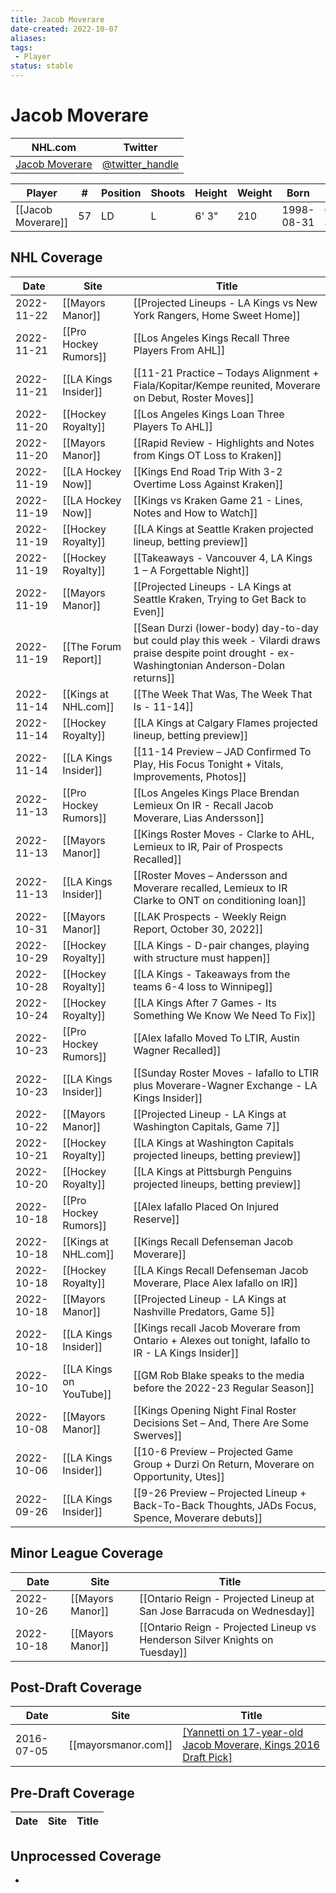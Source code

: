 ```yaml
---
title: Jacob Moverare
date-created: 2022-10-07
aliases: 
tags:
 - Player
status: stable
---
```


# Jacob Moverare

NHL.com | Twitter
-|-
[Jacob Moverare](https://www.nhl.com/player/jacob-moverare-8479421) | [@twitter_handle](https://twitter.com/)

Player | \# | Position | Shoots | Height | Weight | Born | Birthplace | Draft 
---|---|---|---|---|---|---|---|---
[[Jacob Moverare]] | 57| LD | L | 6' 3" | 210 | 1998-08-31 | Ostersund, SWE


## NHL  Coverage
| Date       | Site                    | Title                                                                                                                                                  |
| ---------- | ----------------------- | ------------------------------------------------------------------------------------------------------------------------------------------------------ |
| 2022-11-22 | [[Mayors Manor]] | [[Projected Lineups - LA Kings vs New York Rangers, Home Sweet Home]] |
| 2022-11-21 | [[Pro Hockey Rumors]] | [[Los Angeles Kings Recall Three Players From AHL]] |
| 2022-11-21 | [[LA Kings Insider]] | [[11-21 Practice – Todays Alignment + Fiala/Kopitar/Kempe reunited, Moverare on Debut, Roster Moves]] |
| 2022-11-20 | [[Hockey Royalty]]      | [[Los Angeles Kings Loan Three Players To AHL]]                                                                                                        |
| 2022-11-20 | [[Mayors Manor]]        | [[Rapid Review - Highlights and Notes from Kings OT Loss to Kraken]]                                                                                   |
| 2022-11-19 | [[LA Hockey Now]]       | [[Kings End Road Trip With 3-2 Overtime Loss Against Kraken]]                                                                                          |
| 2022-11-19 | [[LA Hockey Now]]       | [[Kings vs Kraken Game 21 - Lines, Notes and How to Watch]]                                                                                            |
| 2022-11-19 | [[Hockey Royalty]]      | [[LA Kings at Seattle Kraken projected lineup, betting preview]]                                                                                       |
| 2022-11-19 | [[Hockey Royalty]]      | [[Takeaways - Vancouver 4, LA Kings 1 – A Forgettable Night]]                                                                                          |
| 2022-11-19 | [[Mayors Manor]]        | [[Projected Lineups - LA Kings at Seattle Kraken, Trying to Get Back to Even]]                                                                         |
| 2022-11-19 | [[The Forum Report]]    | [[Sean Durzi (lower-body) day-to-day but could play this week - Vilardi draws praise despite point drought - ex-Washingtonian Anderson-Dolan returns]] |
| 2022-11-14 | [[Kings at NHL.com]]    | [[The Week That Was, The Week That Is - 11-14]]                                                                                                        |
| 2022-11-14 | [[Hockey Royalty]]      | [[LA Kings at Calgary Flames projected lineup, betting preview]]                                                                                       |
| 2022-11-14 | [[LA Kings Insider]]    | [[11-14 Preview – JAD Confirmed To Play, His Focus Tonight + Vitals, Improvements, Photos]]                                                            |
| 2022-11-13 | [[Pro Hockey Rumors]]   | [[Los Angeles Kings Place Brendan Lemieux On IR - Recall Jacob Moverare, Lias Andersson]]                                                              |
| 2022-11-13 | [[Mayors Manor]]        | [[Kings Roster Moves - Clarke to AHL, Lemieux to IR, Pair of Prospects Recalled]]                                                                      |
| 2022-11-13 | [[LA Kings Insider]]    | [[Roster Moves – Andersson and Moverare recalled, Lemieux to IR Clarke to ONT on conditioning loan]]                                                   |
| 2022-10-31 | [[Mayors Manor]]        | [[LAK Prospects - Weekly Reign Report, October 30, 2022]]                                                                                              |
| 2022-10-29 | [[Hockey Royalty]]      | [[LA Kings - D-pair changes, playing with structure must happen]]                                                                                      |
| 2022-10-28 | [[Hockey Royalty]]      | [[LA Kings - Takeaways from the teams 6-4 loss to Winnipeg]]                                                                                           |
| 2022-10-24 | [[Hockey Royalty]]      | [[LA Kings After 7 Games - Its Something We Know We Need To Fix]]                                                                                      |
| 2022-10-23 | [[Pro Hockey Rumors]]   | [[Alex Iafallo Moved To LTIR, Austin Wagner Recalled]]                                                                                                 |
| 2022-10-23 | [[LA Kings Insider]]    | [[Sunday Roster Moves - Iafallo to LTIR plus Moverare-Wagner Exchange - LA Kings Insider]]                                                                |
| 2022-10-22 | [[Mayors Manor]]        | [[Projected Lineup - LA Kings at Washington Capitals, Game 7]]                                                                                         |
| 2022-10-21 | [[Hockey Royalty]]      | [[LA Kings at Washington Capitals projected lineups, betting preview]]                                                                                 |
| 2022-10-20 | [[Hockey Royalty]]      | [[LA Kings at Pittsburgh Penguins projected lineups, betting preview]]                                                                                 |
| 2022-10-18 | [[Pro Hockey Rumors]]   | [[Alex Iafallo Placed On Injured Reserve]]                                                                                                             |
| 2022-10-18 | [[Kings at NHL.com]]    | [[Kings Recall Defenseman Jacob Moverare]]                                                                                                             |
| 2022-10-18 | [[Hockey Royalty]]      | [[LA Kings Recall Defenseman Jacob Moverare, Place Alex Iafallo on IR]]                                                                                |
| 2022-10-18 | [[Mayors Manor]]        | [[Projected Lineup - LA Kings at Nashville Predators, Game 5]]                                                                                         |
| 2022-10-18 | [[LA Kings Insider]]    | [[Kings recall Jacob Moverare from Ontario + Alexes out tonight, Iafallo to IR - LA Kings Insider]]                                                    |
| 2022-10-10 | [[LA Kings on YouTube]] | [[GM Rob Blake speaks to the media before the 2022-23 Regular Season]]                                                                                 |
| 2022-10-08 | [[Mayors Manor]]        | [[Kings Opening Night Final Roster Decisions Set – And, There Are Some Swerves]]                                                                       |
| 2022-10-06 | [[LA Kings Insider]]    | [[10-6 Preview – Projected Game Group + Durzi On Return, Moverare on Opportunity, Utes]]                                                               |
| 2022-09-26 | [[LA Kings Insider]]    | [[9-26 Preview – Projected Lineup + Back-To-Back Thoughts, JADs Focus, Spence, Moverare debuts]]    |



## Minor League Coverage
| Date       | Site                    | Title                                                                                               |
| ---------- | ----------------------- | --------------------------------------------------------------------------------------------------- |
| 2022-10-26 | [[Mayors Manor]] | [[Ontario Reign - Projected Lineup at San Jose Barracuda on Wednesday]]                                                                                                   |
| 2022-10-18 | [[Mayors Manor]] | [[Ontario Reign - Projected Lineup vs Henderson Silver Knights on Tuesday]]                                                                                                       |



## Post-Draft Coverage
| Date       | Site                | Title                                                                                                                                                            |
| ---------- | ------------------- | ---------------------------------------------------------------------------------------------------------------------------------------------------------------- |
| 2016-07-05 | [[mayorsmanor.com]] | [[Yannetti on 17-year-old Jacob Moverare, Kings 2016 Draft Pick]](https://mayorsmanor.com/2016/07/yannetti-on-17-year-old-jacob-moverare-kings-2016-draft-pick/) |


## Pre-Draft Coverage
Date | Site |  Title
---|---|---


## Unprocessed Coverage
- 
